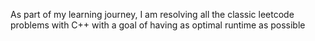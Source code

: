 As part of my learning journey, I am resolving all the classic leetcode problems with C++ with a goal of having as optimal runtime as possible

